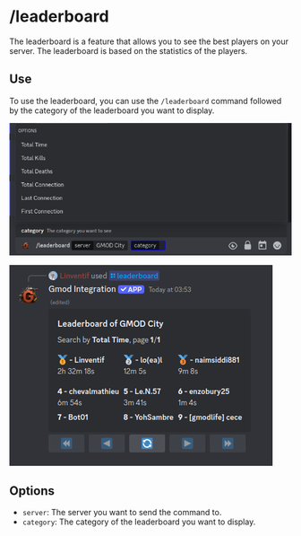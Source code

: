 # /leaderboard

The leaderboard is a feature that allows you to see the best players on your server. The leaderboard is based on the statistics of the players.

## Use

To use the leaderboard, you can use the `/leaderboard` command followed by the category of the leaderboard you want to display.

![alt text](image-23.png)

![alt text](image-24.png)

## Options

- `server`: The server you want to send the command to.
- `category`: The category of the leaderboard you want to display.
